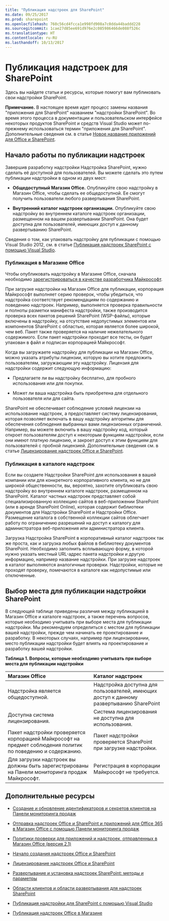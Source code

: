 ```yaml
---
title: "Публикация надстроек для SharePoint"
ms.date: 09/25/2017
ms.prod: sharepoint
ms.openlocfilehash: 760c56cd4fcca1e998fd908a7c0dda44baddd228
ms.sourcegitcommit: 1cae27d85ee691d976e2c085986466de088f526c
ms.translationtype: HT
ms.contentlocale: ru-RU
ms.lasthandoff: 10/13/2017
---
```

# <a name="publish-sharepoint-add-ins"></a>Публикация надстроек для SharePoint
Здесь вы найдете статьи и ресурсы, которые помогут вам публиковать свои надстройки SharePoint.
 

 **Примечание.** В настоящее время идет процесс замены названия "приложения для SharePoint" названием "надстройки SharePoint". Во время этого процесса в документации и пользовательском интерфейсе некоторых продуктов SharePoint и средств Visual Studio может по-прежнему использоваться термин "приложения для SharePoint". Дополнительные сведения см. в статье [Новое название приложений для Office и SharePoint](new-name-for-apps-for-sharepoint.md#bk_newname).
 


## <a name="get-started-with-publishing-your-add-ins"></a>Начало работы по публикации надстроек
<a name="bk_gettingstarted"> </a>

Завершив разработку надстройки Надстройка SharePoint, нужно сделать её доступной для пользователей. Вы можете сделать это путем публикации надстройки в одном из двух мест:
 

 

-  **Общедоступный Магазин Office.** Опубликуйте свою надстройку в Магазин Office, чтобы сделать ее общедоступной. Ее смогут получить пользователи любого развертывания SharePoint.
    
 
-  **Внутренний каталог надстроек организации.** Опубликуйте свою надстройку во внутреннем каталоге надстроек организации, размещенном на вашем развертывании SharePoint. Она будет доступна для пользователей, имеющих доступ к данному развертыванию SharePoint.
    
 
Сведения о том, как упаковать надстройку для публикации с помощью Visual Studio 2012, см. в статье [Публикация надстроек SharePoint с помощью Visual Studio](publish-sharepoint-add-ins-by-using-visual-studio.md).
 

 

### <a name="publishing-to-the-office-store"></a>Публикация в Магазине Office

Чтобы опубликовать надстройку в Магазине Office, сначала необходимо [зарегистрироваться в качестве разработчика Майкрософт](https://sellerdashboard.microsoft.com/Registration). 
 

 
При загрузке надстройки на Магазин Office для публикации, корпорация Майкрософт выполняет серию проверок, чтобы убедиться, что надстройка соответствует рекомендациям по содержанию и поведению надстроек. Например, выполняется проверка правильности и полноты разметки манифеста надстройки, также производится проверка всех пакетов решений SharePoint (WSP-файлы), которые включены в надстройку, на отсутствие недопустимых элементов или компонентов SharePoint с областью, которая является более широкой, чем веб. Пакет также проверяется на наличие нежелательного содержимого. Если пакет надстройки проходит все тесты, он будет упакован в файл и подписан корпорацией Майкрософт.
 

 
Когда вы загружаете надстройку для публикации на Магазин Office, можно указать атрибуты лицензии, которую вы хотите предложить пользователям, загружающим эту надстройку. Лицензия для надстройки содержит следующую информацию: 
 

 

- Предлагаете ли вы надстройку бесплатно, для пробного использования или для покупки.
    
 
- Может ли ваша надстройка быть приобретена для отдельного пользователя или для сайта.
    
 
SharePoint не обеспечивает соблюдение условий лицензии на использование надстроек, а предоставляет систему лицензирования, которая позволяет включать в вашу надстройку алгоритмы для обеспечения соблюдения выбранных вами лицензионных ограничений. Например, вы можете включить в вашу надстройку код, который откроет пользователям доступ к некоторым функциям надстройки, если они имеют платную лицензию, и закроет доступ к этим функциям для пользователей с пробной лицензией. Дополнительные сведения см. в статье  [Лицензирование надстроек Office и SharePoint](http://msdn.microsoft.com/library/license-your-office-and-sharepoint-add-ins%28Office.15%29.aspx).
 

 

### <a name="publishing-to-an-add-in-catalog"></a>Публикация в каталоге надстроек

Если вы создаете Надстройки SharePoint для использования в вашей компании или для конкретного корпоративного клиента, но не для широкой общественности, вы, вероятно, захотите опубликовать свою надстройку во внутреннем каталоге надстроек, размещенном на SharePoint. Каталог частных надстроек представляет собой специализированную коллекцию сайтов в веб-приложении SharePoint (или в аренде SharePoint Online), которая содержит библиотеки документов для Надстройки SharePoint и Надстройки Office. Размещение каталога в собственной коллекции сайтов облегчает работу по ограничению разрешений на доступ к каталогу для администратора веб-приложения или администратора клиента.
 

 
Загрузка Надстройка SharePoint в корпоративный каталог надстроек так же проста, как и загрузка любых файлов в библиотеку документов SharePoint. Необходимо заполнить всплывающую форму, в которой нужно указать местный URL-адрес пакета надстройки и другую информацию, например название надстройки. При загрузке надстроек в каталог выполняются аналогичные проверки. Надстройки, которые не проходят проверку, помечаются в каталоге как недопустимые или отключенные.
 

 

## <a name="deciding-where-to-publish-your-sharepoint-add-in"></a>Выбор места для публикации надстройки SharePoint
<a name="bk_decide"> </a>

В следующей таблице приведены различия между публикацией в Магазин Office и каталоге надстроек, а также перечень вопросов, которые необходимо учитывать при выборе места для публикации надстройки. Мы рекомендуем определиться с местом для публикации вашей надстройки, прежде чем начинать ее проектирование и разработку. В некоторых случаях, например при лицензировании, место публикации надстройки будет влиять на проектирование и разработку вашей надстройки.
 

 

**Таблица 1. Вопросы, которые необходимо учитывать при выборе места для публикации надстройки**


|**Магазин Office**|**Каталог надстроек**|
|:-----|:-----|
|Надстройка является общедоступной.|Надстройка доступна для пользователей, имеющих доступ к данному развертыванию SharePoint|
|Доступна система лицензирования.|Система лицензирования не доступна для использования.|
|Пакет надстройки проверяется корпорацией Майкрософт на предмет соблюдения политик по поведению и содержанию.|Пакет надстройки проверяется SharePoint при загрузке надстройки.|
|Для загрузки надстроек вы должны быть зарегистрированы на Панели мониторинга продаж Майкрософт.|Регистрация в корпорации Майкрософт не требуется.|

## <a name="additional-resources"></a>Дополнительные ресурсы
<a name="bk_addresources"> </a>


-  [Создание и обновление идентификаторов и секретов клиентов на Панели мониторинга продаж](http://msdn.microsoft.com/library/create-or-update-client-ids-and-secrets-in-the-seller-dashboard%28Office.15%29.aspx)
    
 
-  [Отправка надстроек Office и SharePoint и приложений для Office 365 в Магазин Office с помощью Панели мониторинга продаж](http://msdn.microsoft.com/library/use-the-seller-dashboard-to-submit-office-and-sharepoint-add-ins-and-office-365-apps-to-the-office-store%28Office.15%29.aspx)
    
 
-  [Политики проверки для приложений и надстроек, отправленных в Магазин Office (версия 2.1)](http://msdn.microsoft.com/library/validation-policies-for-apps-and-add-ins-submitted-to-the-office-store-version-2-1%28Office.15%29.aspx)
    
 
-  [Начало создания надстроек Office и SharePoint](http://msdn.microsoft.com/library/187f8c8c-1b15-471c-80b5-69a40e67deea.aspx)
    
 
-  [Лицензирование надстроек Office и SharePoint](http://msdn.microsoft.com/library/license-your-office-and-sharepoint-add-ins%28Office.15%29.aspx)
    
 
-  [Развертывание и установка надстроек SharePoint: методы и параметры](deploying-and-installing-sharepoint-add-ins-methods-and-options.md)
    
 
-  [Области клиентов и области развертывания для надстроек SharePoint](tenancies-and-deployment-scopes-for-sharepoint-add-ins.md)
    
 
-  [Публикация надстройки для SharePoint с помощью Visual Studio](publish-sharepoint-add-ins-by-using-visual-studio.md)
    
 
-  [Публикация надстроек Office в Магазине](http://social.msdn.microsoft.com/Forums/en-US/officestore)
    
 

